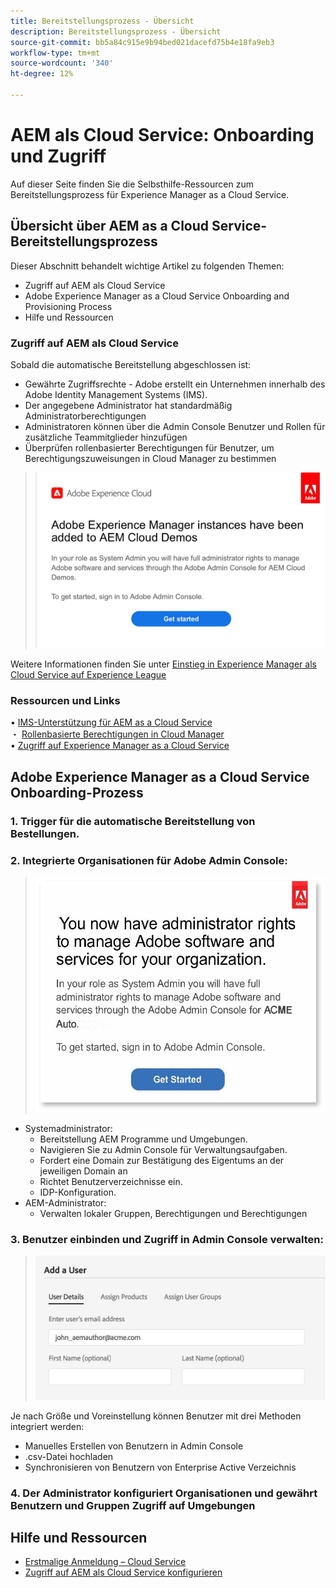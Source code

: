 ```yaml
---
title: Bereitstellungsprozess - Übersicht
description: Bereitstellungsprozess - Übersicht
source-git-commit: bb5a84c915e9b94bed021dacefd75b4e18fa9eb3
workflow-type: tm+mt
source-wordcount: '340'
ht-degree: 12%

---
```



# AEM als Cloud Service: Onboarding und Zugriff

Auf dieser Seite finden Sie die Selbsthilfe-Ressourcen zum Bereitstellungsprozess für Experience Manager as a Cloud Service.

## Übersicht über AEM as a Cloud Service-Bereitstellungsprozess

Dieser Abschnitt behandelt wichtige Artikel zu folgenden Themen:

* Zugriff auf AEM als Cloud Service
* Adobe Experience Manager as a Cloud Service Onboarding and Provisioning Process
* Hilfe und Ressourcen


### Zugriff auf AEM als Cloud Service

Sobald die automatische Bereitstellung abgeschlossen ist:

* Gewährte Zugriffsrechte - Adobe erstellt ein Unternehmen innerhalb des Adobe Identity Management Systems (IMS).
* Der angegebene Administrator hat standardmäßig Administratorberechtigungen
* Administratoren können über die Admin Console Benutzer und Rollen für zusätzliche Teammitglieder hinzufügen
* Überprüfen rollenbasierter Berechtigungen für Benutzer, um Berechtigungszuweisungen in Cloud Manager zu bestimmen

> ![processouview.jpg](./assets/processOverview.jpg)


Weitere Informationen finden Sie unter [Einstieg in Experience Manager als Cloud Service auf Experience League](https://experienceleague.adobe.com/docs/experience-manager-cloud-service/onboarding/home.html?lang=en)

### Ressourcen und Links

• [IMS-Unterstützung für AEM as a Cloud Service](https://experienceleague.adobe.com/docs/experience-manager-cloud-service/security/ims-support.html?lang=de)\
・ [Rollenbasierte Berechtigungen in Cloud Manager](https://experienceleague.adobe.com/docs/experience-manager-cloud-service/onboarding/what-is-required/role-based-permissions.html?lang=en#what-is-required)\
• [Zugriff auf Experience Manager as a Cloud Service](https://experienceleague.adobe.com/docs/experience-manager-cloud-service/onboarding/getting-access/navigation.html?lang=en#getting-access)


## Adobe Experience Manager as a Cloud Service Onboarding-Prozess

### 1. Trigger für die automatische Bereitstellung von Bestellungen.

### 2. Integrierte Organisationen für Adobe Admin Console:

>   ![processouview2.jpg](./assets/processOverview2.jpg)

* Systemadministrator:
   * Bereitstellung AEM Programme und Umgebungen.
   * Navigieren Sie zu Admin Console für Verwaltungsaufgaben.
   * Fordert eine Domain zur Bestätigung des Eigentums an der jeweiligen Domain an
   * Richtet Benutzerverzeichnisse ein.
   * IDP-Konfiguration.
* AEM-Administrator:
   * Verwalten lokaler Gruppen, Berechtigungen und Berechtigungen

### 3. Benutzer einbinden und Zugriff in Admin Console verwalten:

>   ![processouview3.jpg](./assets/processOverview3.jpg)

Je nach Größe und Voreinstellung können Benutzer mit drei Methoden integriert werden:
* Manuelles Erstellen von Benutzern in Admin Console
* .csv-Datei hochladen
* Synchronisieren von Benutzern von Enterprise Active
Verzeichnis

### 4. Der Administrator konfiguriert Organisationen und gewährt Benutzern und Gruppen Zugriff auf Umgebungen

## Hilfe und Ressourcen

* [Erstmalige Anmeldung – Cloud Service](https://experienceleague.adobe.com/docs/experience-manager-cloud-service/onboarding/getting-access/cloud-service-programs/first-time-login.html#getting-access)
* [Zugriff auf AEM als Cloud Service konfigurieren](https://experienceleague.adobe.com/docs/experience-manager-learn/cloud-service/accessing/overview.html?lang=en#accessing)
